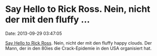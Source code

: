 Say Hello to Rick Ross. Nein, nicht der mit den fluffy \...
===========================================================

Date: 2013-09-29 03:47:05

[Say Hello to Rick
Ross](http://www.esquire.com/print-this/rick-ross-drug-dealer-interview-1013?page=all).
Nein, nicht der mit den fluffy happy clouds. Der Mann, der in den 80ies
die Crack-Epidemie in den USA organisiert hat.

